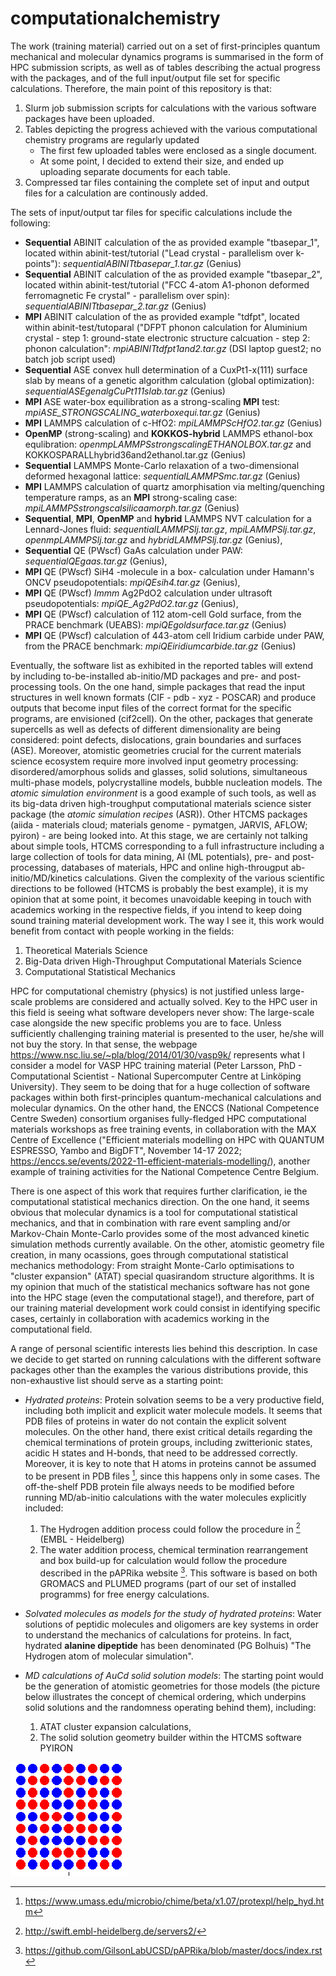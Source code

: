 
# computationalchemistry

The work (training material) carried out on a set of first-principles quantum mechanical and molecular dynamics programs is summarised in the form of HPC submission scripts, as well as of tables describing the actual progress with the packages, and of the full input/output file set for specific calculations. Therefore, the main point of this repository is that:

1. Slurm job submission scripts for calculations with the various software packages have been uploaded.
1. Tables depicting the progress achieved with the various computational chemistry programs are regularly updated
   - The first few uploaded tables were enclosed as a single document.
   - At some point, I decided to extend their size, and ended up uploading separate documents for each table.
1. Compressed tar files containing the complete set of input and output files for a calculation are continously added.

The sets of input/output tar files for specific calculations include the following:

 - **Sequential** ABINIT calculation of the as provided example "tbasepar_1", located within abinit-test/tutorial ("Lead crystal - parallelism over k-points"): 
   *sequentialABINITtbasepar_1.tar.gz* (Genius)
 - **Sequential** ABINIT calculation of the as provided example "tbasepar_2", located within abinit-test/tutorial ("FCC 4-atom A1-phonon deformed ferromagnetic Fe 
   crystal" - parallelism over spin): *sequentialABINITtbasepar_2.tar.gz* (Genius)
 - **MPI** ABINIT calculation of the as provided example "tdfpt", located within abinit-test/tutoparal ("DFPT phonon calculation for Aluminium crystal - step 1: 
   ground-state electronic structure calcuation - step 2: phonon calculation": *mpiABINITtdfpt1and2.tar.gz* (DSI laptop guest2; no batch job script used)
 - **Sequential** ASE convex hull determination of a CuxPt1-x(111) surface slab by means of a genetic algorithm calculation (global optimization): 
   *sequentialASEgenalgCuPt111slab.tar.gz* (Genius)
 - **MPI** ASE water-box equilibration as a strong-scaling **MPI** test: *mpiASE_STRONGSCALING_waterboxequi.tar.gz* (Genius)
 - **MPI** LAMMPS calculation of c-HfO2: *mpiLAMMPScHfO2.tar.gz* (Genius)
 - **OpenMP** (strong-scaling) and **KOKKOS-hybrid** LAMMPS ethanol-box equlibration: *openmpLAMMPSstrongscalingETHANOLBOX.tar.gz* and  
   KOKKOSPARALLhybrid36and2ethanol.tar.gz (Genius)
 - **Sequential** LAMMPS Monte-Carlo relaxation of a two-dimensional deformed hexagonal lattice: *sequentialLAMMPSmc.tar.gz* (Genius)
 - **MPI** LAMMPS calculation of quartz amorphisation via melting/quenching temperature ramps, as an **MPI** strong-scaling case: *mpiLAMMPSstrongscalsilicaamorph.tar.gz* (Genius)
 - **Sequential**, **MPI**, **OpenMP** and **hybrid** LAMMPS NVT calculation for a Lennard-Jones fluid: *sequentialLAMMPSlj.tar.gz*, *mpiLAMMPSlj.tar.gz*, 
   *openmpLAMMPSlj.tar.gz* and *hybridLAMMPSlj.tar.gz* (Genius),
 - **Sequential** QE (PWscf) GaAs calculation under PAW: *sequentialQEgaas.tar.gz* (Genius),
 - **MPI** QE (PWscf) SiH4 -molecule in a box- calculation under Hamann's ONCV pseudopotentials: *mpiQEsih4.tar.gz* (Genius),
 - **MPI** QE (PWscf) *Immm* Ag2PdO2 calculation under ultrasoft pseudopotentials: *mpiQE_Ag2PdO2.tar.gz* (Genius),
 - **MPI** QE (PWscf) calculation of 112 atom-cell Gold surface, from the PRACE benchmark (UEABS): *mpiQEgoldsurface.tar.gz* (Genius)
 - **MPI** QE (PWscf) calculation of 443-atom cell Iridium carbide under PAW, from the PRACE benchmark: *mpiQEiridiumcarbide.tar.gz* (Genius)
 
Eventually, the software list as exhibited in the reported tables will extend by including to-be-installed ab-initio/MD packages and pre- and post- processing tools. On the one hand, simple packages that read the input structures in well known formats (CIF - pdb - xyz - POSCAR) and produce outputs that become input files of the correct format for the specific programs, are envisioned (cif2cell). On the other, packages that generate supercells as well as defects of different dimensionality are being considered: point defects, dislocations, grain boundaries and surfaces (ASE). Moreover, atomistic geometries crucial for the current materials science ecosystem require more involved input geometry processing: disordered/amorphous solids and glasses, solid solutions, simultaneous multi-phase models, polycrystalline models, bubble nucleation models. The *atomic simulation environment* is a good example of such tools, as well as its big-data driven high-troughput computational materials science sister package (the *atomic simulation recipes* (ASR)). Other HTCMS packages (aiida - materials cloud; materials genome - pymatgen, JARVIS, AFLOW; pyiron) - are being looked into. At this stage, we are certainly not talking about simple tools, HTCMS corresponding to a full infrastructure including a large collection of tools for data mining, AI (ML potentials), pre- and post-processing, databases of materials, HPC and online high-througput ab-initio/MD/kinetics calculations. Given the complexity of the various scientific directions to be followed (HTCMS is probably the best example), it is my opinion that at some point, it becomes unavoidable keeping in touch with academics working in the respective fields, if you intend to keep doing sound training material development work. The way I see it, this work would benefit from contact with people working in the fields:

1. Theoretical Materials Science
1. Big-Data driven High-Throughput Computational Materials Science
1. Computational Statistical Mechanics

HPC for computational chemistry (physics) is not justified unless large-scale problems are considered and actually solved. Key to the HPC user in this field is seeing what software developers never show: The large-scale case alongside the new specific problems you are to face. Unless sufficiently challenging training material is presented to the user, he/she will not buy the story. In that sense, the webpage https://www.nsc.liu.se/~pla/blog/2014/01/30/vasp9k/ represents what I consider a model for VASP HPC training material (Peter Larsson, PhD - Computational Scientist - National Supercomputer Centre at Linköping University). They seem to be doing that for a huge collection of software packages within both first-principles quantum-mechanical calculations and molecular dynamics. On the other hand, the ENCCS (National Competence Centre Sweden) consortium organises fully-fledged HPC computational materials workshops as free training events, in collaboration with the MAX Centre of Excellence ("Efficient materials modelling on HPC with QUANTUM ESPRESSO, Yambo and BigDFT", November 14-17 2022; https://enccs.se/events/2022-11-efficient-materials-modelling/), another example of training activities for the National Competence Centre Belgium.

There is one aspect of this work that requires further clarification, ie the computational statistical mechanics direction. On the one hand, it seems obvious that molecular dynamics is a tool for computational statistical mechanics, and that in combination with rare event sampling and/or Markov-Chain Monte-Carlo provides some of the most advanced kinetic simulation methods currently available. On the other, atomistic geometry file creation, in many ocassions, goes through computational statistical mechanics methodology: From straight Monte-Carlo optimisations to "cluster expansion" (ATAT) special quasirandom structure algorithms.
It is my opinion that much of the statistical mechanics software has not gone into the HPC stage (even the computational stage!), and therefore, part of our training material development work could consist in identifying specific cases, certainly in collaboration with academics working in the computational field.

A range of personal scientific interests lies behind this description. In case we decide to get started on running calculations with the different software packages other than the examples the various distributions provide, this non-exhaustive list should serve as a starting point:

 - *Hydrated proteins*:
   Protein solvation seems to be a very productive field, including both implicit and explicit water molecule models. It seems that PDB files 
   of proteins in water do not contain the explicit solvent molecules. On the other hand, there exist critical details regarding the chemical terminations 
   of protein groups, including zwitterionic states, acidic H states and H-bonds, that need to 
   be addressed correctly. Moreover, it is key to note that H atoms in proteins cannot be assumed to be present in PDB files [^1], since this 
   happens only in some cases. The off-the-shelf PDB protein file always needs to be modified before running MD/ab-initio calculations with the 
   water molecules explicitly included:

    1. The Hydrogen addition process could follow the procedure in [^2] (EMBL - Heidelberg)
    1. The water addition process, chemical termination rearrangement and box build-up for calculation would follow the procedure described in 
       the pAPRika website [^3]. This software is based on both GROMACS and PLUMED programs (part of our set of installed programms) for free 
       energy calculations.

 - *Solvated molecules as models for the study of hydrated proteins*:
   Water solutions of peptidic molecules and oligomers are key systems in order to understand the mechanics of calculations for proteins. In fact, hydrated 
   **alanine dipeptide** has been denominated (PG Bolhuis) "The Hydrogen atom of molecular simulation".

 - *MD calculations of AuCd solid solution models*:
   The starting point would be the generation of atomistic geometries for those models (the picture below illustrates the concept of chemical 
   ordering, which underpins solid solutions and the randomness operating behind them), including:
   1. ATAT cluster expansion calculations,
   2. The solid solution geometry builder within the HTCMS software PYIRON

![](chemicalordering.gif)

[^1]: https://www.umass.edu/microbio/chime/beta/x1.07/protexpl/help_hyd.htm
[^2]: http://swift.embl-heidelberg.de/servers2/
[^3]: https://github.com/GilsonLabUCSD/pAPRika/blob/master/docs/index.rst
